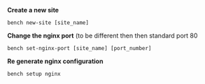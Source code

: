 **Create a new site**

    bench new-site [site_name]

**Change the nginx port** (to be different then then standard port 80

    bench set-nginx-port [site_name] [port_number]

**Re generate nginx configuration**

    bench setup nginx



